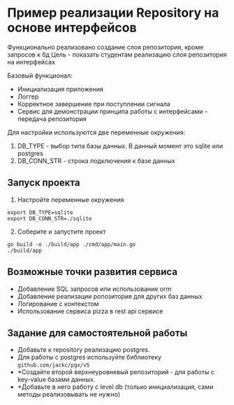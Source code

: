# Пример реализации Repository на основе интерфейсов
Функционально реализовано создание слоя репозитория, кроме запросов к бд
Цель - показать студентам реализацию слоя репозитория на интерфейсах

Базовый функционал:
- Инициализация приложения
- Логгер
- Корректное завершение при поступлении сигнала
- Сервис для демонстрации принципа работы с интерфейсами - передача репозитория

Для настройки используются две переменные окружения:
1. DB_TYPE - выбор типа базы данных. В данный момент это sqlite или postgres
2. DB_CONN_STR - строка подключения к базе данных

## Запуск проекта
1. Настройте переменные окружения
```shell
export DB_TYPE=sqlite
export DB_CONN_STR=./sqlite
```

2. Соберите и запустите проект
```shell
go build -o ./build/app ./cmd/app/main.go 
./build/app
```

## Возможные точки развития сервиса
- Добавление SQL запросов или использование orm
- Добавление реализации ропозитория для других баз данных
- Логирование с контекстом
- Использование сервиса pizza в rest api сервисе

## Задание для самостоятельной работы
- Добавьте к repository реализацию postgres. 
- Для работы с postgres используйте библиотеку `github.com/jackc/pgx/v5`
- \*Создайте второй верхнеуровневый репозиторий - для работы с key-value базами данных.
- \*Добавьте в него работу с level db (только инициализация, сами методы реализовывать не нужно)